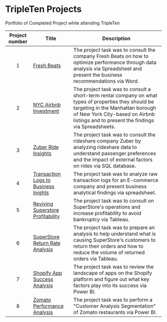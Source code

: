 # TripleTen Projects
Portfolio of Completed Project while attending TripleTen

| Project number | Title | Description |
| :-----------: | ----------- |----------- |
| 1 | [Fresh Beats](https://github.com/Tiffany-Bergett/Data_projects_TripleTen/tree/main/Fresh%20Beats) | The project task was to consult the company Fresh Beats on how to optimize performance through data analysis via Spreadsheet and present the business recommendations  via Word. |
| 2 | [NYC Airbnb Investment](https://github.com/Tiffany-Bergett/Data_projects_TripleTen/tree/main/Vacation%20Rental%20Market) | The project task was to consult a short-term rental company on what types of properties they should be targeting in the Manhattan borough of New York City-based on Airbnb listings and to present the findings via Spreadsheets. |
| 3 | [Zuber Ride Insights](https://github.com/Tiffany-Bergett/Data_projects_TripleTen/tree/main/Zuber) | The project task was to consult the rideshare company Zuber by analyzing rideshare data to understand passenger preferences and the impact of external factors on rides via SQL database. |
| 4 | [Transaction Logs to Business Inights](https://github.com/Tiffany-Bergett/Data_projects_TripleTen/tree/main/E-commerce%20Company) | The project task was to analyze raw transaction logs for an E-commerce company and present business analytical findings via spreadsheet. |
| 5 | [Reviving Superstore Profitability](https://github.com/Tiffany-Bergett/Data_projects_TripleTen/tree/main/SuperStore%20Consult) | The project task was to consult on SuperStore's operations and increase profitability to avoid bankruptcy via Tableau. |
| 6 | [SuperStore Return Rate Analysis](https://github.com/Tiffany-Bergett/Data_projects_TripleTen/tree/main/SuperStore%20Returns) | The project task was to prepare an analysis to help understand what is causing SuperStore's customers to return their orders and how to reduce the volume of returned orders via Tableau. |
| 7 | [Shopify App Success Analysis](https://github.com/Tiffany-Bergett/Data_projects_TripleTen/tree/main/Shopify) | The project task was to review the landscape of apps on the Shopify platform and figure out what key factors play into its success via Power BI. |
| 8 | [Zomato Performance Analysis](https://github.com/Tiffany-Bergett/Data_projects_TripleTen/tree/main/Zomato) | The project task was to perform a "Customer Analysis Segmentation" of Zomato restaurants via Power BI. |
